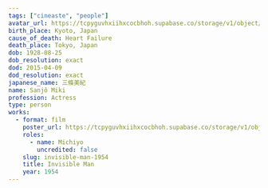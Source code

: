 ```yaml
---
tags: ["cineaste", "people"]
avatar_url: https://tcpyguvhxiihxcocbhoh.supabase.co/storage/v1/object/public/godzilla-cineaste-public/content/people/sanjo-miki/sanjo-miki.jpg?t=2024-04-02T00%3A08%3A01.570Z
birth_place: Kyoto, Japan
cause_of_death: Heart Failure
death_place: Tokyo, Japan
dob: 1928-08-25
dob_resolution: exact
dod: 2015-04-09
dod_resolution: exact
japanese_name: 三條美紀
name: Sanjô Miki
profession: Actress
type: person
works:
  - format: film
    poster_url: https://tcpyguvhxiihxcocbhoh.supabase.co/storage/v1/object/public/godzilla-cineaste-public/content/films/invisible-man-1954/posters/invisible-man-1954.jpg
    roles:
      - name: Michiyo
        uncredited: false
    slug: invisible-man-1954
    title: Invisible Man
    year: 1954
---
```

